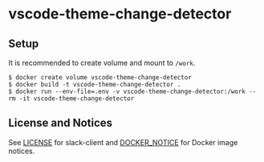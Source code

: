 # vscode-theme-change-detector

## Setup

It is recommended to create volume and mount to `/work`.

```
$ docker create volume vscode-theme-change-detector
$ docker build -t vscode-theme-change-detector .
$ docker run --env-file=.env -v vscode-theme-change-detector:/work --rm -it vscode-theme-change-detector
```

## License and Notices

See [LICENSE](./LICENSE) for slack-client and [DOCKER_NOTICE](https://github.com/nonylene/vscode-theme-change-detector/blob/master/DOCKER_NOTICE) for Docker image notices.
